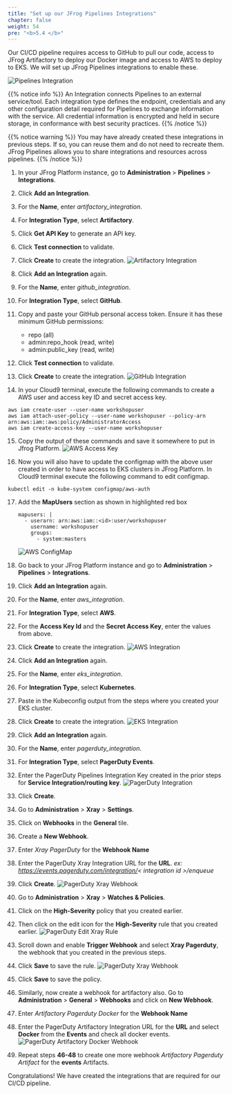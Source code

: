 ```yaml
---
title: "Set up our JFrog Pipelines Integrations"
chapter: false
weight: 54
pre: "<b>5.4 </b>"
---
```


Our CI/CD pipeline requires access to GitHub to pull our code, access to JFrog Artifactory to deploy our Docker image and access to AWS to deploy to EKS. We will set up JFrog Pipelines integrations to enable these.

![Pipelines Integration](/images/pipeline-integrations-diagram.png)

{{% notice info %}}
An Integration connects Pipelines to an external service/tool. Each integration type defines the endpoint, credentials and any other configuration detail required for Pipelines to exchange information with the service. All credential information is encrypted and held in secure storage, in conformance with best security practices.
{{% /notice %}}

{{% notice warning %}}
You may have already created these integrations in previous steps. If so, you can reuse them and do not need to recreate them. JFrog Pipelines allows you to share integrations and resources across pipelines.
{{% /notice %}}

1. In your JFrog Platform instance, go to **Administration** > **Pipelines** > **Integrations**.

2. Click **Add an Integration**.

3. For the **Name**, enter _artifactory\_integration_.

4. For **Integration Type**, select **Artifactory**.

5. Click **Get API Key** to generate an API key.

6. Click **Test connection** to validate.

7. Click **Create** to create the integration.
   ![Artifactory Integration](/images/artifactory-integration.png)

8. Click **Add an Integration** again.

9. For the **Name**, enter _github\_integration_.

10. For **Integration Type**, select **GitHub**.

11. Copy and paste your GitHub personal access token. Ensure it has these minimum GitHub permissions:

    - repo (all)
    - admin:repo_hook (read, write)
    - admin:public_key (read, write)

12. Click **Test connection** to validate.

13. Click **Create** to create the integration.
   ![GitHub Integration](/images/github-integration.png)

14. In your Cloud9 terminal, execute the following commands to create a AWS user and access key ID and secret access key.

```
aws iam create-user --user-name workshopuser
aws iam attach-user-policy --user-name workshopuser --policy-arn arn:aws:iam::aws:policy/AdministratorAccess
aws iam create-access-key --user-name workshopuser
```

15. Copy the output of these commands and save it somewhere to put in Jfrog Platform.
   ![AWS Access Key](/images/aws-access-key.png)

16. Now you will also have to update the configmap with the above user created in order to have access to EKS clusters in JFrog Platform. In Cloud9 terminal execute the following command to edit configmap.

```
kubectl edit -n kube-system configmap/aws-auth
```
17. Add the **MapUsers** section as shown in highlighted red box
    ```
    mapusers: |
      - userarn: arn:aws:iam::<id>:user/workshopuser
        username: workshopuser
        groups: 
          - system:masters
    ```
    
    ![AWS ConfigMap](/images/aws-edit-configmap.png)

18. Go back to your JFrog Platform instance and go to **Administration** > **Pipelines** > **Integrations**.

19. Click **Add an Integration** again.

20. For the **Name**, enter _aws\_integration_.

21. For **Integration Type**, select **AWS**.

22. For the **Access Key Id** and the **Secret Access Key**, enter the values from above.

23. Click **Create** to create the integration.
   ![AWS Integration](/images/aws-integration.png)
24. Click **Add an Integration** again.
25. For the **Name**, enter _eks\_integration_.
26. For **Integration Type**, select **Kubernetes**.
27. Paste in the Kubeconfig output from the steps where you created your EKS cluster.
28. Click **Create** to create the integration.
   ![EKS Integration](/images/eks-integration.png)
29. Click **Add an Integration** again.
30. For the **Name**, enter _pagerduty\_integration_.
31. For **Integration Type**, select **PagerDuty Events**.
32. Enter the PagerDuty Pipelines Integration Key created in the prior steps for **Service Integration/routing key**.
    ![PagerDuty Integration](/images/addpagerdutyintegration.png)
33. Click **Create**.
34. Go to **Administration** > **Xray** > **Settings**.
35. Click on **Webhooks** in the **General** tile.
36. Create a **New Webhook**.
37. Enter _Xray PagerDuty_ for the **Webhook Name**
38. Enter the PagerDuty Xray Integration URL for the **URL**.  _ex: https://events.pagerduty.com/integration/< integration id >/enqueue_
39. Click **Create**.
    ![PagerDuty Xray Webhook](/images/pdxraywebhook.png)
40. Go to **Administration** > **Xray** > **Watches & Policies**.
41. Click on the **High-Severity** policy that you created earlier.
42. Then click on the edit icon for the **High-Severity** rule that you created earlier.
    ![PagerDuty Edit Xray Rule](/images/pdeditxrayrule.png)
43. Scroll down and enable **Trigger Webhook** and select **Xray Pagerduty**, the webhook that you created in the previous steps.
44. Click **Save** to save the rule.
    ![PagerDuty Xray Webhook](/images/pdxraywebhookrule.png)
45. Click **Save** to save the policy.
46. Similarly, now create a webhook for artifactory also. Go to **Administration** > **General** > **Webhooks** and click on **New Webhook**.
47. Enter _Artifactory Pagerduty Docker_ for the **Webhook Name**
48. Enter the PagerDuty Artifactory Integration URL for the **URL** and select **Docker** from the **Events** and check all docker events.
    ![PagerDuty Artifactory Docker Webhook](/images/pd-art-web.png)
49. Repeat steps **46-48** to create one more webhook _Artifactory Pagerduty Artifact_ for the **events** Artifacts.


    

Congratulations! We have created the integrations that are required for our CI/CD pipeline.

